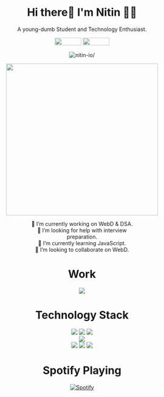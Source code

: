 <h1 align="center"> 
Hi there👋 I'm Nitin 👨‍💻
</h1>
<p align="center">
A young-dumb Student and Technology Enthusiast.
</p>

<p align="center" >
<a href="https://www.linkedin.com/in/nitin-chaudhary-667633188/"><img src="https://img.shields.io/badge/LinkedIn-0077B5?style=for-the-badge&logo=linkedin&logoColor=white" width="70px" height="20px"></a>
<a href="https://twitter.com/nitin_io"><img src="https://img.shields.io/badge/Twitter-1DA1F2?style=for-the-badge&logo=twitter&logoColor=white" width="70px" height="20px"></a>
</p>

<p align="center"> <img src=https://komarev.com/ghpvc/?username=nitin-io alt=nitin-io/> </p>

<p align="center">
<img src="https://github-readme-stats.vercel.app/api?username=nitin-io&show_icons=true&count_private=true&theme=dark" width="400" />
</p>

<div style="margin: auto; width: 58%;" align="center">
🔭 I’m currently working on WebD & DSA.<br>
🤔 I’m looking for help with interview preparation.<br>
🌱 I’m currently learning JavaScript.<br>
👯 I’m looking to collaborate on WebD.<br>
</div>

<h1 align="center">Work</h1>

<p align="center">
    <a href="https://nitin-io.github.io/">
    <img src="https://img.shields.io/badge/GitHub%20Pages-222222?style=for-the-badge&logo=GitHub%20Pages&logoColor=white" />
    </a>
</p>

<h1 align="center">Technology Stack</h1>

<div align="center">

<img src="https://img.shields.io/badge/HTML5-E34F26?style=for-the-badge&logo=html5&logoColor=white">
<img src="https://img.shields.io/badge/CSS3-1572B6?style=for-the-badge&logo=css3&logoColor=white">
<img src="https://img.shields.io/badge/JavaScript-323330?style=for-the-badge&logo=javascript&logoColor=F7DF1E">


</div>

<div align="center"> 

<img src="https://img.shields.io/badge/Bootstrap-563D7C?style=for-the-badge&logo=bootstrap&logoColor=white">

</div>

<div align="center"> 

<img src="https://img.shields.io/badge/Linux-FCC624?style=for-the-badge&logo=linux&logoColor=black">
<img src="https://img.shields.io/badge/Windows-0078D6?style=for-the-badge&logo=windows&logoColor=white">
<img src="https://img.shields.io/badge/GIT-E44C30?style=for-the-badge&logo=git&logoColor=white">

</div>

<h1 align="center">Spotify Playing</h1>
<div align="center">

[![Spotify](https://playing-spotify-imwywir3q-nitinchaudhary.vercel.app/api/spotify)](https://open.spotify.com/user/31ywm6ilzpgz2vbcpt5sibrybgtq)

</div>
